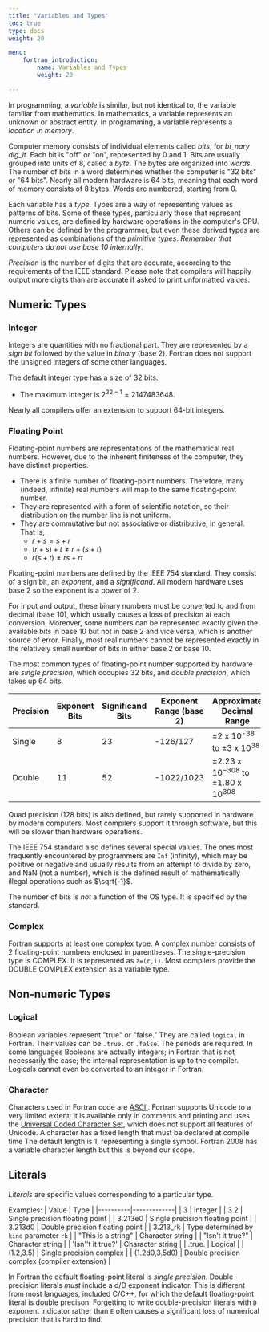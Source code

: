```yaml
---
title: "Variables and Types"
toc: true
type: docs
weight: 20

menu:
    fortran_introduction:
        name: Variables and Types
        weight: 20

---
```


In programming, a _variable_ is similar, but not identical to, the variable familiar from mathematics.  In mathematics, a variable represents an unknown or abstract entity.  In programming, a variable represents a _location in memory_.

Computer memory consists of individual elements called _bits_, for _bi_nary dig_it_.  Each bit is "off" or "on", represented by 0 and 1.  Bits are usually grouped into units of 8, called a _byte_.  The bytes are organized into _words_.  The number of bits in a word determines whether the computer is "32 bits" or "64 bits".  Nearly all modern hardware is 64 bits, meaning that each word of memory consists of 8 bytes.  Words are numbered, starting from 0.

Each variable has a _type_.  Types are a way of representing values as patterns of bits.  Some of these types, particularly those that represent numeric values, are defined by hardware operations in the computer's CPU.  Others can be defined by the programmer, but even these derived types are represented as combinations of the _primitive types_. 
_Remember that computers do not use base 10 internally_.  

_Precision_ is the number of digits that are accurate, according to the requirements of the IEEE standard.  Please note that compilers will happily output more digits than are accurate if asked to print unformatted values.

## Numeric Types

### Integer

Integers are quantities with no fractional part.
They are represented by a _sign bit_ followed by the value in _binary_ (base 2).
Fortran does not support the unsigned integers of some other languages.

The default integer type has a size of 32 bits.
  * The maximum integer is $2^{32-1}=2147483648$.

Nearly all compilers offer an extension to support 64-bit integers. 

### Floating Point

Floating-point numbers are representations of the mathematical real numbers.
However, due to the inherent finiteness of the computer, they have distinct 
properties.

* There is a finite number of floating-point numbers. Therefore, many (indeed, infinite) real numbers will map to the same floating-point number.
* They are represented with a form of scientific notation, so their distribution on the number line is not uniform.
* They are commutative but not associative or distributive, in general.  That 
is,
  * $r+s=s+r$
  * $(r+s)+t \ne r+(s+t)$
  * $r(s+t) \ne rs+rt$ 

Floating-point numbers are defined by the IEEE 754 standard.  They consist of a sign bit, an _exponent_, and a _significand_.  All modern hardware uses base 2 so the exponent is a power of 2.  

For input and output, these binary numbers must be converted to and from decimal (base 10), which usually causes a loss of precision at each
conversion.  Moreover, some numbers can be represented exactly given the available bits in base 10 but not in base 2 and vice versa, which is another source of error.  Finally, most real numbers cannot be represented exactly in the relatively small number of bits in either base 2 or base 10.  

The most common types of floating-point number supported by hardware are _single precision_, which occupies 32 bits, and _double precision_, which takes up 64 bits.  

|   Precision  |  Exponent Bits |  Significand Bits | Exponent Range (base 2) | Approximate Decimal Range  |  Approximate Decimal Precision |
|--------------|----------------|-------------------|-------------------------|----------------------------|--------------------------------|
| Single       |  8    |  23  |  -126/127 | &plusmn;2 x 10<sup>-38</sup> to &plusmn;3 x 10<sup>38</sup> | 7 digits |
| Double       |  11   |  52  |  -1022/1023 |  &plusmn;2.23 x 10<sup>−308</sup> to &plusmn;1.80 x 10<sup>308</sup> |  16 digits |

Quad precision (128 bits) is also defined, but rarely supported in hardware by modern computers.  Most compilers support it through software, but this will be slower than hardware operations.

The IEEE 754 standard also defines several special values.  The ones most frequently encountered by programmers are `Inf` (infinity), which may be positive or negative and usually results from an attempt to divide by zero, and NaN (not a number), which is the defined result of mathematically illegal operations such as $\sqrt{-1}$.

The number of bits is _not_ a function of the OS type.  It is specified by the standard.

### Complex

Fortran supports at least one complex type.  A complex number consists of 2 floating-point numbers enclosed in parentheses.
The single-precision type is COMPLEX.  It is represented as `z=(r,i)`.
Most compilers provide the DOUBLE COMPLEX extension as a variable type.

## Non-numeric Types

### Logical

Boolean variables represent  "true" or "false."  They are called `logical` in Fortran.
Their values can be `.true.` or `.false`. The periods are required.
In some languages Booleans are actually integers; in Fortran that is not necessarily the case; the internal representation is up to the compiler.
Logicals cannot even be converted to an integer in Fortran.

### Character

Characters used in Fortran code are [ASCII](http://www.asciitable.com/). Fortran supports Unicode to a very limited extent; it is available only in comments and printing and uses the [Universal Coded Character Set](https://en.wikipedia.org/wiki/Universal_Coded_Character_Set), which does not support all features of Unicode.
A character has a fixed length that must be declared at compile time
The default length is 1, representing a single symbol.
Fortran 2008 has a variable character length but this is beyond our scope.

## Literals

_Literals_ are specific values corresponding to a particular type.

Examples:
| Value    |   Type      |
|----------|-------------|
|     3    | Integer     |
|    3.2   |  Single precision floating point |
|  3.213e0 | Single precision floating point  |
|  3.213d0 | Double precision floating point |
| 3.213_rk | Type determined by `kind` parameter `rk` |
|  "This is a string" | Character string  |
|  "Isn’t it true?"  |  Character string  |
|  'Isn''t it true?' |  Character string  |
|  .true.  |  Logical  |
| (1.2,3.5) | Single precision complex  |
| (1.2d0,3.5d0) | Double precision complex (compiler extension)  |

In Fortran the default floating-point literal is _single precision_.  Double precision literals _must_ include a d/D exponent indicator.  This is different from most languages, included C/C++, for which the default floating-point literal is double precison.
Forgetting to write double-precision literals with `D` exponent indicator rather than `E` often causes a significant loss of numerical precision that is hard to find.

